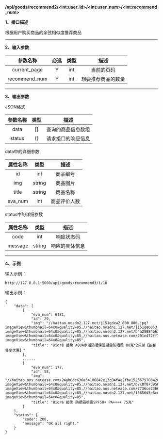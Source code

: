 **/api/goods/recommend2/\<int:user_id\>/\<int:user_num\>/\<int:recommend_num\>**

**1、接口描述**

根据用户购买商品的余弦相似度推荐商品

------

**2、输入参数**

| 参数名称 | 必选 | 类型 |        描述        |
| :------: | :--: | :--: | :----------------: |
| current_page  |  Y   | int  |        当前的页码        |
| recommend_num |  Y   | int  | 想要推荐商品的数量 |

------

**3、输出参数**

JSON格式

| 参数名称 | 类型 |        描述        |
| :------: | :--: | :----------------: |
|   data   |  []  | 查询的商品信息数组 |
|  status  |  {}  | 请求接口的响应信息 |

data中的详细参数

| 属性名称 |  类型  |     描述     |
| :------: | :----: | :----------: |
| id  |  int   |   商品编号   |
| img | string |   商品图片   |
|  title   | string |   商品名称   |
| eva_num  |  int   | 商品评价人数 |

status中的详细参数

| 属性名称 |  类型  |      描述      |
| :------: | :----: | :------------: |
|   code   |  int   |   响应状态码   |
| message  | string | 响应的具体信息 |

---

**4、示例**

输入示例：

```
http://127.0.0.1:5000/api/goods/recommend3/1/10
```

输出示例：

```
{
    "data": [
        {
            "eva_num": 6181,
            "id": 29,
            "img": "//haitao.nosdn2.127.net/j151gdxw2_800_800.jpg?imageView&thumbnail=64x0&quality=85,//haitao.nosdn1.127.net/j151ge6053_800_800.jpg?imageView&thumbnail=64x0&quality=85,//haitao.nosdn2.127.net/b4a28884b6354fe0a2e544d1e0e05d6e1522639612296jfhob7wx22579.jpg?imageView&thumbnail=64x0&quality=85,//haitao.nos.netease.com/201e472ff7d344768a54cadba9ea13191522639611274jfhob75e22578.jpg?imageView&thumbnail=64x0&quality=85",
            "title": "Bioré 碧柔 AQUA水活防晒保湿凝露防晒霜 80克*2只装【拍套餐享优惠】"
        },
        ......
        {
            "eva_num": 177,
            "id": 58,
            "img": "//haitao.nos.netease.com/24ab8dc636a34106842e13c84f4e2fbe1525679786428jgvycpex11707.jpg?imageView&thumbnail=64x0&quality=85,//haitao.nosdn1.127.net/b7c8f073956b43a8ab4d3a66ad94b23b1525679786976jgvycpu011708.jpg?imageView&thumbnail=64x0&quality=85,//haitao.nos.netease.com/7736ce23b61e4806a38968ea000e4aba1525679787160jgvycpz111709.jpg?imageView&thumbnail=64x0&quality=85,//haitao.nosdn2.127.net/16656d5e8ce6443084b8fbb15c4b95b61525679787799jgvycqgt11710.jpg?imageView&thumbnail=64x0&quality=85",
            "title": "Bioré 碧柔 防晒霜喷雾SPF50+ PA++++ 75克"
        }
    ],
    "status": {
        "code": 200,
        "message": "OK all right."
    }
}
```
